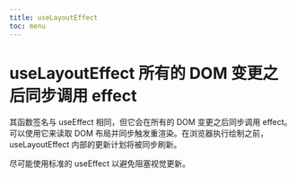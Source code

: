 ```yaml
---
title: useLayoutEffect
toc: menu
---
```


# useLayoutEffect 所有的 DOM 变更之后同步调用 effect

其函数签名与 useEffect 相同，但它会在所有的 DOM 变更之后同步调用 effect。可以使用它来读取 DOM 布局并同步触发重渲染。在浏览器执行绘制之前，useLayoutEffect 内部的更新计划将被同步刷新。

尽可能使用标准的 useEffect 以避免阻塞视觉更新。

<code src="./index.tsx" title="useLayoutEffect" ></code>
